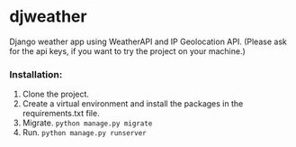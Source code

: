 # djweather
Django weather app using WeatherAPI and IP Geolocation API.
(Please ask for the api keys, if you want to try the project on your machine.)

### Installation:
1. Clone the project.
2. Create a virtual environment and install the packages in the requirements.txt file.
3. Migrate.
``` python manage.py migrate ```
4. Run.
``` python manage.py runserver ```
